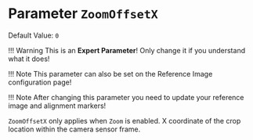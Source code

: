 # Parameter `ZoomOffsetX`
Default Value: `0`

!!! Warning
    This is an **Expert Parameter**! Only change it if you understand what it does!

!!! Note
    This parameter can also be set on the Reference Image configuration page!

!!! Note
    After changing this parameter you need to update your reference image and alignment markers!

`ZoomOffsetX` only applies when `Zoom` is enabled.
X coordinate of the crop location within the camera sensor frame.
